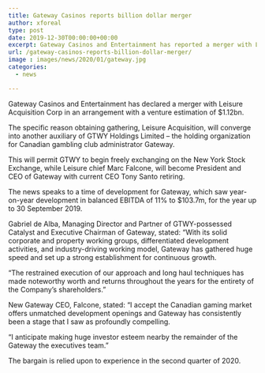 ```yaml
---
title: Gateway Casinos reports billion dollar merger
author: xforeal 
type: post
date: 2019-12-30T00:00:00+00:00
excerpt: Gateway Casinos and Entertainment has reported a merger with Leisure Acquisition Corp in an arrangement with an undertaking estimation of $1
url: /gateway-casinos-reports-billion-dollar-merger/
image : images/news/2020/01/gateway.jpg
categories:
  - news

---
```

Gateway Casinos and Entertainment has declared a merger with Leisure Acquisition Corp in an arrangement with a venture estimation of $1.12bn.

The specific reason obtaining gathering, Leisure Acquisition, will converge into another auxiliary of GTWY Holdings Limited &ndash; the holding organization for Canadian gambling club administrator Gateway.

This will permit GTWY to begin freely exchanging on the New York Stock Exchange, while Leisure chief Marc Falcone, will become President and CEO of Gateway with current CEO Tony Santo retiring.

The news speaks to a time of development for Gateway, which saw year-on-year development in balanced EBITDA of 11% to $103.7m, for the year up to 30 September 2019.

Gabriel de Alba, Managing Director and Partner of GTWY-possessed Catalyst and Executive Chairman of Gateway, stated: &ldquo;With its solid corporate and property working groups, differentiated development activities, and industry-driving working model, Gateway has gathered huge speed and set up a strong establishment for continuous growth.

&ldquo;The restrained execution of our approach and long haul techniques has made noteworthy worth and returns throughout the years for the entirety of the Company&rsquo;s shareholders.&rdquo;

New Gateway CEO, Falcone, stated: &ldquo;I accept the Canadian gaming market offers unmatched development openings and Gateway has consistently been a stage that I saw as profoundly compelling.

&ldquo;I anticipate making huge investor esteem nearby the remainder of the Gateway the executives team.&rdquo;

The bargain is relied upon to experience in the second quarter of 2020.